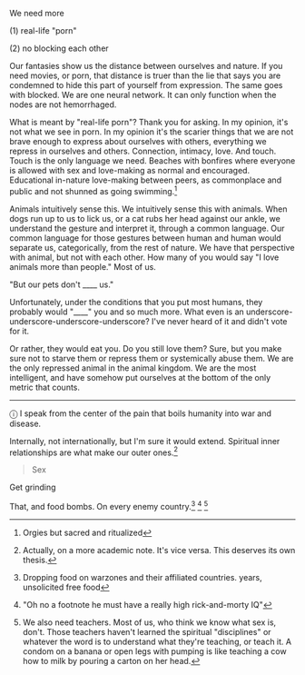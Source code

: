 We need more

(1) real-life "porn"

(2) no blocking each other

Our fantasies show us the distance between ourselves and nature. If you need movies, or porn, that distance is truer than the lie that says you are condemned to hide this part of yourself from expression. The same goes with blocked. We are one neural network. It can only function when the nodes are not hemorrhaged. 

What is meant by "real-life porn"? Thank you for asking. In my opinion, it's not what we see in porn. In my opinion it's the scarier things that we are not brave enough to express about ourselves with others, everything we repress in ourselves and others. Connection, intimacy, love. And touch. Touch is the only language we need. Beaches with bonfires where everyone is allowed with sex and love-making as normal and encouraged. Educational in-nature love-making between peers, as commonplace and public and not shunned as going swimming.[^5]

Animals intuitively sense this. We intuitively sense this with animals. When dogs run up to us to lick us, or a cat rubs her head against our ankle, we understand the gesture and interpret it, through a common language. Our common language for those gestures between human and human would separate us, categorically, from the rest of nature. We have that perspective with animal, but not with each other. How many of you would say "I love animals more than people." Most of us. 

"But our pets don't ____ us."

Unfortunately, under the conditions that you put most humans, they probably would "____" you and so much more. What even is an underscore-underscore-underscore-underscore? I've never heard of it and didn't vote for it.

Or rather, they would eat you. Do you still love them? Sure, but you make sure not to starve them or repress them or systemically abuse them. We are the only repressed animal in the animal kingdom. We are the most intelligent, and have somehow put ourselves at the bottom of the only metric that counts. 

---

&#9432; I speak from the center of the pain that boils humanity into war and disease.

Internally, not internationally, but I'm sure it would extend. Spiritual inner relationships are what make our outer ones.[^4]

>Sex

Get grinding

That, and food bombs. On every enemy country.[^3] [^1] [^2]

[^1]: "Oh no a footnote he must have a really high rick-and-morty IQ"
[^2]: We also need teachers. Most of us, who think we know what sex is, don't. Those teachers haven't learned the spiritual "disciplines" or whatever the word is to understand what they're teaching, or teach it. A condom on a banana or open legs with pumping is like teaching a cow how to milk by pouring a carton on her head.
[^3]: Dropping food on warzones and their affiliated countries. years, unsolicited free food
[^4]: Actually, on a more academic note. It's vice versa.
  This deserves its own thesis.
[^5]: Orgies but sacred and ritualized
